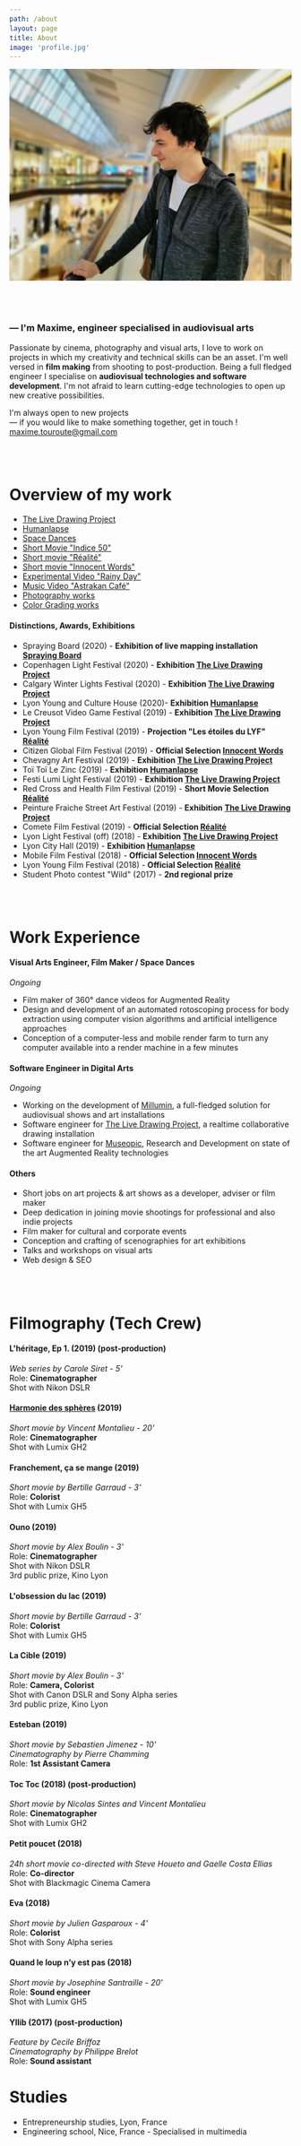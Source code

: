 ```yaml
---
path: /about
layout: page
title: About
image: 'profile.jpg'
---
```


<div class="squareGatsbyPicture" style="min-width: 70%">

<img src="profile.jpg"></img>

</div>
<br/>
<br/>

### — I'm Maxime, engineer specialised in **audiovisual arts**

Passionate by cinema, photography and visual arts, I love to work on projects in which my creativity and technical skills can be an asset. I'm well versed in **film making** from shooting to post-production. Being a full fledged engineer I specialise on **audiovisual technologies and software development**. I'm not afraid to learn cutting-edge technologies to open up new creative possibilities.

I'm always open to new projects  
— if you would like to make something together, get in touch ! [maxime.touroute@gmail.com](mailto:maxime.touroute@gmail.com)

<br><br>

# Overview of my work

- [The Live Drawing Project](/livedrawing#content)
- [Humanlapse](/humanlapseProject#content)
- [Space Dances](/spacedances#content)
- [Short Movie "Indice 50"](/indice50#content)
- [Short movie "Réalité"](/realite#content)
- [Short movie "Innocent Words"](/innocentWords#content)
- [Experimental Video "Rainy Day"](/rainyday#content)
- [Music Video "Astrakan Café"](/badhinjan-trio#content)
- [Photography works](/photography)
- [Color Grading works](/colorist)

#### Distinctions, Awards, Exhibitions

- Spraying Board (2020) - **Exhibition of live mapping installation [Spraying Board](https://sprayingboard.thedailyboard.co/)**
- Copenhagen Light Festival (2020) - **Exhibition [The Live Drawing Project](/livedrawing#content)**
- Calgary Winter Lights Festival (2020) - **Exhibition [The Live Drawing Project](/livedrawing#content)**
- Lyon Young and Culture House (2020)- **Exhibition [Humanlapse](/humanlapseProject#content)**
- Le Creusot Video Game Festival (2019) - **Exhibition [The Live Drawing Project](/livedrawing#content)**
- Lyon Young Film Festival (2019) - **Projection "Les étoiles du LYF" [Réalité](/realite#content)**
- Citizen Global Film Festival (2019) - **Official Selection [Innocent Words](/innocentWords#content)**
- Chevagny Art Festival (2019) - **Exhibition [The Live Drawing Project](/livedrawing#content)**
- Toï Toï Le Zinc (2019) - **Exhibition [Humanlapse](/humanlapseProject#content)**
- Festi Lumi Light Festival (2019) - **Exhibition [The Live Drawing Project](/livedrawing#content)**
- Red Cross and Health Film Festival (2019) - **Short Movie Selection [Réalité](/realite#content)**
- Peinture Fraiche Street Art Festival (2019) - **Exhibition [The Live Drawing Project](/livedrawing#content)**
- Comete Film Festival (2019) - **Official Selection [Réalité](/realite#content)**
- Lyon Light Festival (off) (2018) - **Exhibition [The Live Drawing Project](/livedrawing#content)**
- Lyon City Hall (2019) - **Exhibition [Humanlapse](/humanlapseProject#content)**
- Mobile Film Festival (2018) - **Official Selection [Innocent Words](/innocentWords#content)**
- Lyon Young Film Festival (2018) - **Official Selection [Réalité](/realite#content)**
- Student Photo contest "Wild" (2017) - **2nd regional prize**

<br/>
<br/>

# Work Experience

#### Visual Arts Engineer, Film Maker / Space Dances

_Ongoing_

- Film maker of 360° dance videos for Augmented Reality
- Design and development of an automated rotoscoping process for body extraction using computer vision algorithms and artificial intelligence approaches
- Conception of a computer-less and mobile render farm to turn any computer available into a render machine in a few minutes

#### Software Engineer in Digital Arts

_Ongoing_

- Working on the development of [Millumin](https://www.millumin.com/), a full-fledged solution for audiovisual shows and art installations
- Software engineer for [The Live Drawing Project](/livedrawing#content), a realtime collaborative drawing installation
- Software engineer for [Museopic](//www.museopic.com/), Research and Development on state of the art Augmented Reality technologies

#### Others

- Short jobs on art projects & art shows as a developer, adviser or film maker
- Deep dedication in joining movie shootings for professional and also indie projects
- Film maker for cultural and corporate events
- Conception and crafting of scenographies for art exhibitions
- Talks and workshops on visual arts
- Web design & SEO

<br/>
<br/>

# Filmography (Tech Crew)

#### L'héritage, Ep 1. (2019) (post-production)

_Web series by Carole Siret - 5'_  
Role: **Cinematographer**  
Shot with Nikon DSLR

#### [Harmonie des sphères](/harmoniedesspheres) (2019)

_Short movie by Vincent Montalieu - 20'_  
Role: **Cinematographer**  
Shot with Lumix GH2

#### Franchement, ça se mange (2019)

_Short movie by Bertille Garraud - 3'_  
Role: **Colorist**  
Shot with Lumix GH5

#### Ouno (2019)

_Short movie by Alex Boulin - 3'_  
Role: **Cinematographer**  
Shot with Nikon DSLR  
3rd public prize, Kino Lyon

#### L'obsession du lac (2019)

_Short movie by Bertille Garraud - 3'_  
Role: **Colorist**  
Shot with Lumix GH5

#### La Cible (2019)

_Short movie by Alex Boulin - 3'_  
Role: **Camera, Colorist**  
Shot with Canon DSLR and Sony Alpha series  
3rd public prize, Kino Lyon

#### Esteban (2019)

_Short movie by Sebastien Jimenez - 10'_  
_Cinematography by Pierre Chamming_  
Role: **1st Assistant Camera**

#### Toc Toc (2018) (post-production)

_Short movie by Nicolas Sintes and Vincent Montalieu_  
Role: **Cinematographer**  
Shot with Lumix GH2

#### Petit poucet (2018)

_24h short movie co-directed with Steve Houeto and Gaelle Costa Ellias_  
Role: **Co-director**  
Shot with Blackmagic Cinema Camera

#### Eva (2018)

_Short movie by Julien Gasparoux - 4'_  
Role: **Colorist**  
Shot with Sony Alpha series

#### Quand le loup n’y est pas (2018)

_Short movie by Josephine Santraille - 20'_  
Role: **Sound engineer**  
Shot with Lumix GH5

#### Yllib (2017) (post-production)

_Feature by Cecile Briffoz_  
_Cinematography by Philippe Brelot_  
Role: **Sound assistant**

# Studies

- Entrepreneurship studies, Lyon, France
- Engineering school, Nice, France - Specialised in multimedia

